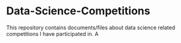 # Data-Science-Competitions
This repository contains documents/files about data science related competitions I have participated in.
A
